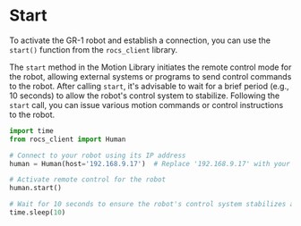# Start

To activate the GR-1 robot and establish a connection, you can use the `start()` function from the `rocs_client` library.

The `start` method in the Motion Library initiates the remote control mode for the robot, allowing external systems or programs to send control commands to the robot. After calling `start`, it's advisable to wait for a brief period (e.g., 10 seconds) to allow the robot's control system to stabilize. Following the `start` call, you can issue various motion commands or control instructions to the robot.

```Python
import time
from rocs_client import Human

# Connect to your robot using its IP address
human = Human(host='192.168.9.17')  # Replace '192.168.9.17' with your robot's actual IP

# Activate remote control for the robot
human.start()

# Wait for 10 seconds to ensure the robot's control system stabilizes after initiating the remote control command start().
time.sleep(10)
```
